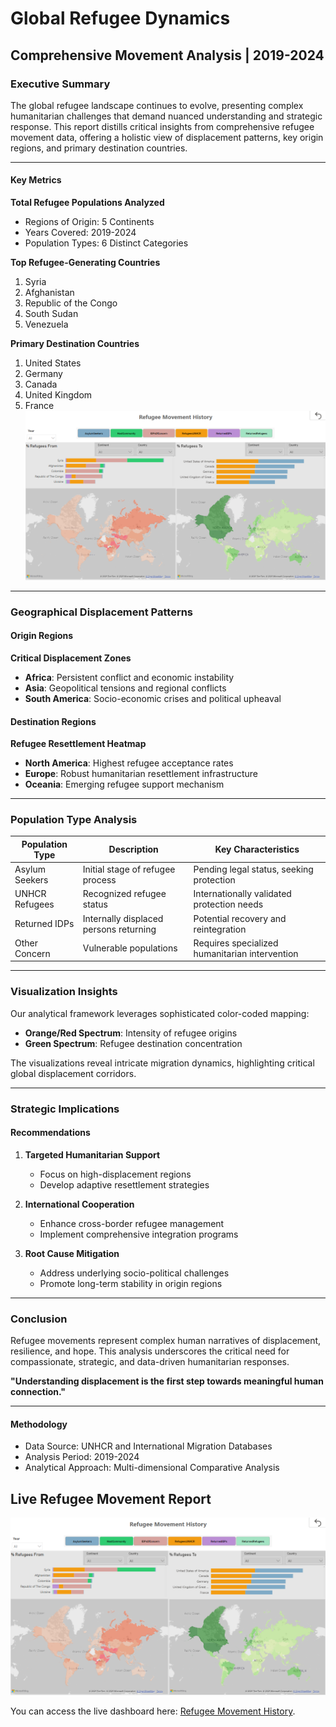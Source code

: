 
# Global Refugee Dynamics
## Comprehensive Movement Analysis | 2019-2024

### Executive Summary

The global refugee landscape continues to evolve, presenting complex humanitarian challenges that demand nuanced understanding and strategic response. This report distills critical insights from comprehensive refugee movement data, offering a holistic view of displacement patterns, key origin regions, and primary destination countries.

---

#### Key Metrics

**Total Refugee Populations Analyzed**
- Regions of Origin: 5 Continents
- Years Covered: 2019-2024
- Population Types: 6 Distinct Categories

**Top Refugee-Generating Countries**
1. Syria
2. Afghanistan
3. Republic of the Congo
4. South Sudan
5. Venezuela

**Primary Destination Countries**
1. United States
2. Germany
3. Canada
4. United Kingdom
5. France
![Report Screenshot](https://github.com/Darshanamishra/Refugee-Movement-History/blob/main/Filters%20Tools/Home.png)
---

### Geographical Displacement Patterns

#### Origin Regions
**Critical Displacement Zones**
- **Africa**: Persistent conflict and economic instability
- **Asia**: Geopolitical tensions and regional conflicts
- **South America**: Socio-economic crises and political upheaval

#### Destination Regions
**Refugee Resettlement Heatmap**
- **North America**: Highest refugee acceptance rates
- **Europe**: Robust humanitarian resettlement infrastructure
- **Oceania**: Emerging refugee support mechanism

---

### Population Type Analysis

| Population Type | Description | Key Characteristics |
|----------------|-------------|---------------------|
| Asylum Seekers | Initial stage of refugee process | Pending legal status, seeking protection |
| UNHCR Refugees | Recognized refugee status | Internationally validated protection needs |
| Returned IDPs | Internally displaced persons returning | Potential recovery and reintegration |
| Other Concern | Vulnerable populations | Requires specialized humanitarian intervention |

---

### Visualization Insights

Our analytical framework leverages sophisticated color-coded mapping:
- **Orange/Red Spectrum**: Intensity of refugee origins
- **Green Spectrum**: Refugee destination concentration

The visualizations reveal intricate migration dynamics, highlighting critical global displacement corridors.

---

### Strategic Implications

#### Recommendations
1. **Targeted Humanitarian Support**
   - Focus on high-displacement regions
   - Develop adaptive resettlement strategies

2. **International Cooperation**
   - Enhance cross-border refugee management
   - Implement comprehensive integration programs

3. **Root Cause Mitigation**
   - Address underlying socio-political challenges
   - Promote long-term stability in origin regions

---

### Conclusion

Refugee movements represent complex human narratives of displacement, resilience, and hope. This analysis underscores the critical need for compassionate, strategic, and data-driven humanitarian responses.

**"Understanding displacement is the first step towards meaningful human connection."**

---

#### Methodology
- Data Source: UNHCR and International Migration Databases
- Analysis Period: 2019-2024
- Analytical Approach: Multi-dimensional Comparative Analysis
## Live Refugee Movement Report

![Report Screenshot](https://github.com/Darshanamishra/Refugee-Movement-History/blob/main/Filters%20Tools/Home.png)

You can access the live dashboard here: [Refugee Movement History](https://app.powerbi.com/view?r=eyJrIjoiYjU1ZTJlMDYtZGI4MC00YWY1LTg2ZmYtODk2YjE5OGI2YzYxIiwidCI6ImViZTAyOTY0LTUwZWUtNGI3MS1iYjA3LWYyYjQ2YWZlN2QxMiJ9).

